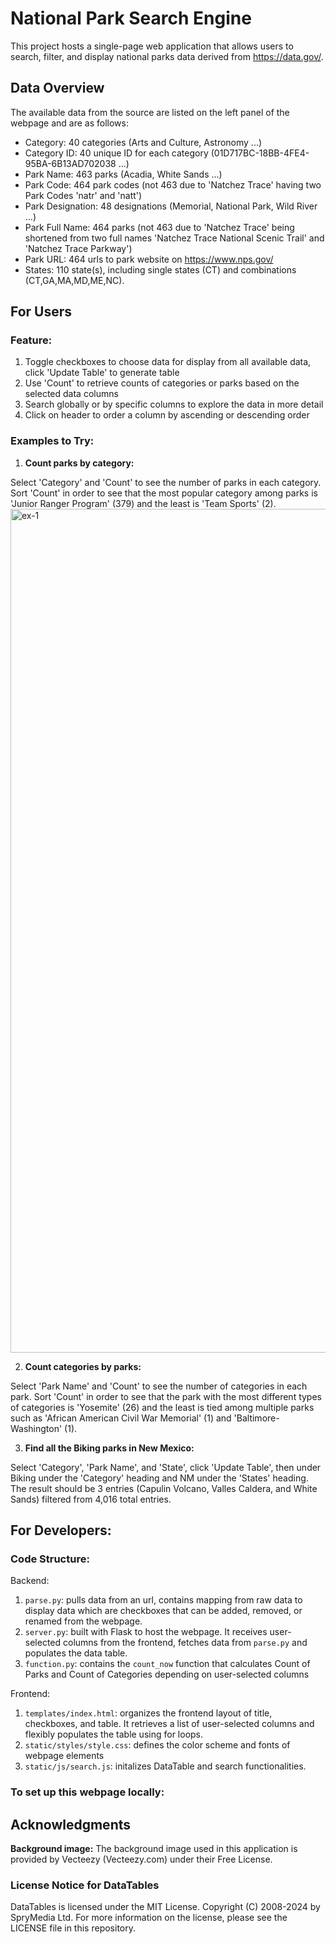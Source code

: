# National Park Search Engine
This project hosts a single-page web application that allows users to search, filter, and display national parks data derived from https://data.gov/.

## Data Overview
The available data from the source are listed on the left panel of the webpage and are as follows:
- Category: 40 categories (Arts and Culture, Astronomy ...)
- Category ID: 40 unique ID for each category (01D717BC-18BB-4FE4-95BA-6B13AD702038 ...)
- Park Name: 463 parks (Acadia, White Sands ...)
- Park Code: 464 park codes (not 463 due to 'Natchez Trace' having two Park Codes 'natr' and 'natt')
- Park Designation: 48 designations (Memorial, National Park, Wild River ...)
- Park Full Name: 464 parks (not 463 due to 'Natchez Trace' being shortened from two full names 'Natchez Trace National Scenic Trail' and 'Natchez Trace Parkway')
- Park URL: 464 urls to park website on https://www.nps.gov/
- States: 110 state(s), including single states (CT) and combinations (CT,GA,MA,MD,ME,NC). 

## For Users
### Feature:
1. Toggle checkboxes to choose data for display from all available data, click 'Update Table' to generate table
2. Use 'Count' to retrieve counts of categories or parks based on the selected data columns
3. Search globally or by specific columns to explore the data in more detail
4. Click on header to order a column by ascending or descending order

### Examples to Try:
1. **Count parks by category:** 

Select 'Category' and 'Count' to see the number of parks in each category. Sort 'Count' in order to see that the most popular category among parks is 'Junior Ranger Program' (379) and the least is 'Team Sports' (2). 
<img width="1350" alt="ex-1" src="https://github.com/user-attachments/assets/4c8fdc93-4564-4bb7-8b7a-fb2679892ffb">


2. **Count categories by parks:** 

Select 'Park Name' and 'Count' to see the number of categories in each park. Sort 'Count' in order to see that the park with the most different types of categories is 'Yosemite' (26) and the least is tied among multiple parks such as 'African American Civil War Memorial' (1) and 'Baltimore-Washington' (1). 

3. **Find all the Biking parks in New Mexico:**

Select 'Category', 'Park Name', and 'State', click 'Update Table', then under Biking under the 'Category' heading and NM under the 'States' heading. The result should be 3 entries (Capulin Volcano, Valles Caldera, and White Sands) filtered from 4,016 total entries. 

## For Developers:
### Code Structure:
Backend:
1. `parse.py`: pulls data from an url, contains mapping from raw data to display data which are checkboxes that can be added, removed, or renamed from the webpage. 
2. `server.py`: built with Flask to host the webpage. It receives user-selected columns from the frontend, fetches data from `parse.py` and populates the data table.
3. `function.py`: contains the `count_now` function that calculates Count of Parks and Count of Categories depending on user-selected columns

Frontend:
1. `templates/index.html`: organizes the frontend layout of title, checkboxes, and table. It retrieves a list of user-selected columns and flexibly populates the table using for loops.
2. `static/styles/style.css`: defines the color scheme and fonts of webpage elements
3. `static/js/search.js`: initalizes DataTable and search functionalities. 

### To set up this webpage locally:

## Acknowledgments
**Background image:** The background image used in this application is provided by Vecteezy (Vecteezy.com) under their Free License.

### License Notice for DataTables
DataTables is licensed under the MIT License. Copyright (C) 2008-2024 by SpryMedia Ltd. For more information on the license, please see the LICENSE file in this repository.

